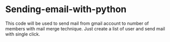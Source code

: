 # Sending-email-with-python
This code will be used to send mail from gmail account to number of members with mail merge technique. Just create a list of user and send mail with single click.
